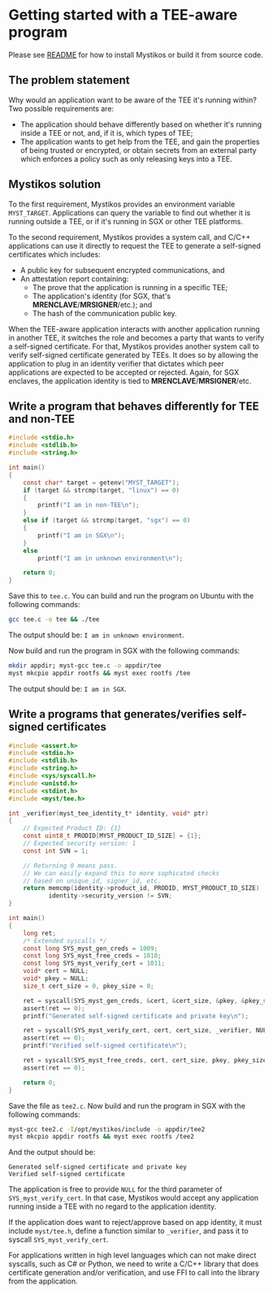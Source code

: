 # Getting started with a TEE-aware program

Please see [README](../README.md) for how to install Mystikos or build
it from source code.

## The problem statement

Why would an application want to be aware of the TEE it's running within? Two
possible requirements are:

* The application should behave differently based on whether it's running
  inside a TEE or not, and, if it is, which types of TEE;
* The application wants to get help from the TEE, and gain the properties of
  being trusted or encrypted, or obtain secrets from an external party which
  enforces a policy such as only releasing keys into a TEE.

## Mystikos solution

To the first requirement, Mystikos provides an environment variable
`MYST_TARGET`. Applications can query the variable to find out whether it
is running outside a TEE, or if it's running in SGX or other TEE platforms.

To the second requirement, Mystikos provides a system call, and C/C++
applications can use it directly to request the TEE to generate
a self-signed certificates which includes:

* A public key for subsequent encrypted communications, and
* An attestation report containing:
    * The prove that the application is running in a specific TEE;
    * The application's identity (for SGX, that's
    **MRENCLAVE**/**MRSIGNER**/etc.); and
    * The hash of the communication public key.

When the TEE-aware application interacts with another application running
in another TEE, it switches the role and becomes a party that wants to verify
a self-signed certificate. For that, Mystikos provides another system call to
verify self-signed certificate generated by TEEs. It does so by allowing the
application to plug in an identity verifier that dictates which peer
applications are expected to be accepted or rejected. Again, for SGX enclaves,
the application identity is tied to **MRENCLAVE**/**MRSIGNER**/etc.

## Write a program that behaves differently for TEE and non-TEE

```c
#include <stdio.h>
#include <stdlib.h>
#include <string.h>

int main()
{
    const char* target = getenv("MYST_TARGET");
    if (target && strcmp(target, "linux") == 0)
    {
        printf("I am in non-TEE\n");
    }
    else if (target && strcmp(target, "sgx") == 0)
    {
        printf("I am in SGX\n");
    }
    else
        printf("I am in unknown environment\n");

    return 0;
}
```

Save this to `tee.c`. You can build and run the program on Ubuntu with the
following commands:

```bash
gcc tee.c -o tee && ./tee
```
The output should be: `I am in unknown environment`.

Now build and run the program in SGX with the following commands:
```bash
mkdir appdir; myst-gcc tee.c -o appdir/tee
myst mkcpio appdir rootfs && myst exec rootfs /tee
```

The output should be: `I am in SGX`.

## Write a programs that generates/verifies self-signed certificates

```c
#include <assert.h>
#include <stdio.h>
#include <stdlib.h>
#include <string.h>
#include <sys/syscall.h>
#include <unistd.h>
#include <stdint.h>
#include <myst/tee.h>

int _verifier(myst_tee_identity_t* identity, void* ptr)
{
    // Expected Product ID: {1}
    const uint8_t PRODID[MYST_PRODUCT_ID_SIZE] = {1};
    // Expected security version: 1
    const int SVN = 1;

    // Returning 0 means pass.
    // We can easily expand this to more sophicated checks
    // based on unique_id, signer_id, etc.
    return memcmp(identity->product_id, PRODID, MYST_PRODUCT_ID_SIZE) ||
           identity->security_version != SVN;
}

int main()
{
    long ret;
    /* Extended syscalls */
    const long SYS_myst_gen_creds = 1009;
    const long SYS_myst_free_creds = 1010;
    const long SYS_myst_verify_cert = 1011;
    void* cert = NULL;
    void* pkey = NULL;
    size_t cert_size = 0, pkey_size = 0;

    ret = syscall(SYS_myst_gen_creds, &cert, &cert_size, &pkey, &pkey_size);
    assert(ret == 0);
    printf("Generated self-signed certificate and private key\n");

    ret = syscall(SYS_myst_verify_cert, cert, cert_size, _verifier, NULL);
    assert(ret == 0);
    printf("Verified self-signed certificate\n");

    ret = syscall(SYS_myst_free_creds, cert, cert_size, pkey, pkey_size);
    assert(ret == 0);

    return 0;
}
```

Save the file as `tee2.c`. Now build and run the program in SGX with the
following commands:
```bash
myst-gcc tee2.c -I/opt/mystikos/include -o appdir/tee2
myst mkcpio appdir rootfs && myst exec rootfs /tee2
```
And the output should be:
```
Generated self-signed certificate and private key
Verified self-signed certificate
```

The application is free to provide `NULL` for the third parameter of
`SYS_myst_verify_cert`. In that case, Mystikos would accept any
application running inside a TEE with no regard to the application identity.

If the application does want to reject/approve based on app identity, it
must include `myst/tee.h`, define a function similar to `_verifier`,
and pass it to syscall `SYS_myst_verify_cert`.

For applications written in high level languages which can not make direct
syscalls, such as C# or Python, we need to write a C/C++ library that does
certificate generation and/or verification, and use FFI to call into the
library from the application.

